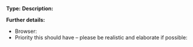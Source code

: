 <!--
If you need help with listen.moe, please go to the listen.moe Discord server instead:
  https://listen.moe/discord
This issue tracker is only for bug reports and enhancement suggestions. You won't receive any basic help here.
-->


**Type:**
**Description:**

**Further details:**

- Browser:
- Priority this should have – please be realistic and elaborate if possible:
